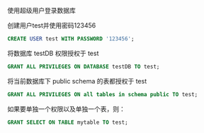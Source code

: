 使用超级用户登录数据库

创建用户test并使用密码123456

```sql
CREATE USER test WITH PASSWORD '123456';
```

将数据库 testDB 权限授权于 test

```sql
GRANT ALL PRIVILEGES ON DATABASE testDB TO test;
```

将当前数据库下 public schema 的表都授权于 test

```sql
GRANT ALL PRIVILEGES ON all tables in schema public TO test;
```

如果要单独一个权限以及单独一个表，则：

```sql
GRANT SELECT ON TABLE mytable TO test;
```
